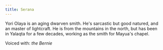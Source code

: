 ```yaml
---
title: Serana
---
```


Yori Olaya is an aging dwarven smith.  He's sarcastic but good natured, and an master of lightcraft.  He is from the mountains in the north, but has been in Yalaqta for a few decades, working as the smith for Mayua's chapel.


Voiced with: *the Bernie*
